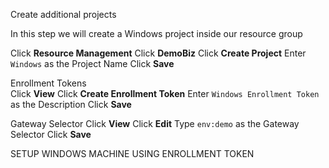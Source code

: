Create additional projects

In this step we will create a Windows project inside our resource group

Click **Resource Management**
Click **DemoBiz**
Click **Create Project**
Enter `Windows` as the Project Name
Click **Save**

Enrollment Tokens  
Click **View**
Click **Create Enrollment Token**
Enter `Windows Enrollment Token` as the Description
Click **Save**  

Gateway Selector
Click **View**
Click **Edit**
Type `env:demo` as the Gateway Selector
Click **Save**

SETUP WINDOWS MACHINE USING ENROLLMENT TOKEN
